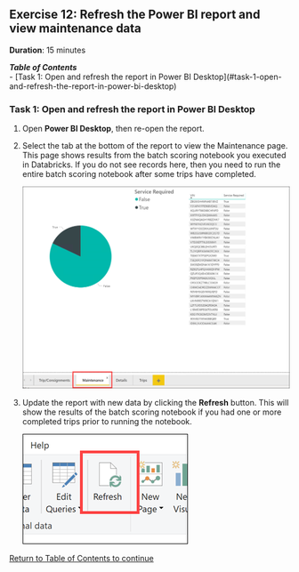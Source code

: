 ## Exercise 12: Refresh the Power BI report and view maintenance data

**Duration**: 15 minutes

<summary><strong><em>Table of Contents</em></strong></summary>
<!-- TOC -->
- [Task 1: Open and refresh the report in Power BI Desktop](#task-1-open-and-refresh-the-report-in-power-bi-desktop)
<!-- /TOC -->

### Task 1: Open and refresh the report in Power BI Desktop

1. Open **Power BI Desktop**, then re-open the report.

2. Select the tab at the bottom of the report to view the Maintenance page. This page shows results from the batch scoring notebook you executed in Databricks. If you do not see records here, then you need to run the entire batch scoring notebook after some trips have completed.

    ![The maintenance page is displayed.](../media/power-bi-maintenance-tab.png "Maintenance")

3. Update the report with new data by clicking the **Refresh** button. This will show the results of the batch scoring notebook if you had one or more completed trips prior to running the notebook.

    ![The refresh button is highlighted.](../media/power-bi-refresh.png "Refresh")

[Return to Table of Contents to continue](./README.md)
